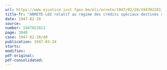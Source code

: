 ```yaml
---
url: https://www.ejustice.just.fgov.be/eli/arrete/1947/02/28/1947022811/justel
title-fr: "ARRETE-LOI relatif au régime des crédits spéciaux destinés à faciliter la restauration des dommages de guerre subis par les bâtiments belges de navigation intérieure"
date: 1947-02-28
source:
number: 1947022811
page: 3040
case: 1947-02-28/40
publication: 1947-03-24
starts:
modifies:
pdf-original:
pdf-consolidated:
---
```


